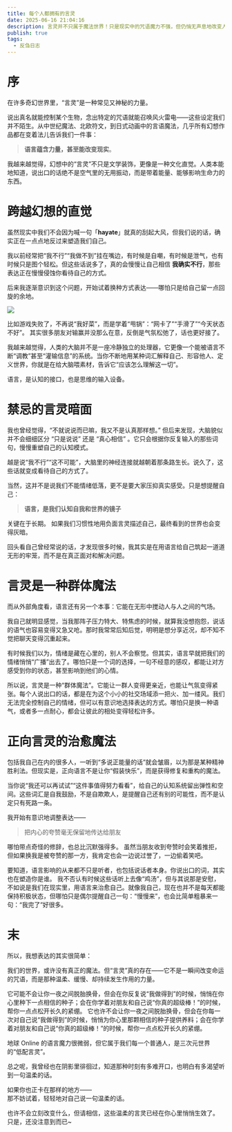 ```yaml
---
title: 每个人都拥有的言灵
date: 2025-06-16 21:04:16
description: 言灵并不只属于魔法世界！只是现实中的咒语魔力不强，但仍悄无声息地改变人类噢。
publish: true
tags:
  - 反刍日志
---
```


# 序

在许多奇幻世界里，“言灵”是一种常见又神秘的力量。

说出真名就能控制某个生物，念出特定的咒语就能召唤风火雷电——这些设定我们并不陌生。从中世纪魔法、北欧符文，到日式动画中的言语魔法，几乎所有幻想作品都在变着法儿告诉我们一件事：

> **语言蕴含力量，甚至能改变现实**。

我越来越觉得，幻想中的“言灵”不只是文学装饰，更像是一种文化直觉。人类本能地知道，说出口的话绝不是空气里的无用振动，而是带着能量、能够影响生命力的东西。

# 跨越幻想的直觉

虽然现实中我们不会因为喊一句「**hayate**」就真的刮起大风，但我们说的话，确实正在一点点地反过来塑造我们自己。

我以前经常把“我不行”“我做不到”挂在嘴边，有时候是自嘲，有时候是泄气，也有时候只是图个轻松。但这些话说多了，真的会慢慢让自己相信 **我确实不行**，那些表达正在慢慢侵蚀你看待自己的方式。

后来我逐渐意识到这个问题，开始试着换种方式表达——哪怕只是给自己留一点回旋的余地。

![](../public/images/文章资源/每个人都拥有的言灵/file-20250616213657193.jpg)

比如游戏失败了，不再说“我好菜”，而是学着“甩锅”：“网卡了”“手滑了”“今天状态不好”。
其实很多朋友对输赢并没那么在意，反倒是气氛松弛了，话也更好接了。

我越来越觉得，人类的大脑并不是一座冷静独立的处理器，它更像一个能被语言不断“调教”甚至“灌输信息”的系统。当你不断地用某种词汇解释自己、形容他人、定义世界，你就是在给大脑喂素材，告诉它“应该怎么理解这一切”。

语言，是认知的接口，也是思维的输入设备。

# 禁忌的言灵暗面

我也曾经觉得，“不就说说而已嘛，我又不是认真那样想。”
但后来发现，大脑貌似并不会细细区分 “只是说说” 还是 “真心相信” 。它只会根据你反复输入的那些词句，慢慢重塑自己的认知模式。

越是说“我不行”“这不可能”，大脑里的神经连接就越朝着那条路生长。说久了，这些话就变成看待自己的方式了。

当然，这并不是说我们不能情绪低落，更不是要大家压抑真实感受。只是想提醒自己：

> **语言，是我们认知自我和世界的镜子**

关键在于长期。
如果我们习惯性地用负面言灵描述自己，最终看到的世界也会变得灰暗。

回头看自己曾经常说的话，才发现很多时候，我其实是在用语言给自己筑起一道道无形的牢笼，而不是在真正面对和解决问题。

# 言灵是一种群体魔法

而从外部角度看，语言还有另一个本事：它能在无形中搅动人与人之间的气场。

我自己就明显感觉，当我那阵子压力特大、特焦虑的时候，就算我没想抱怨，说话的语气也容易变得又急又呛。那时我常常后知后觉，明明是想分享近况，却不知不觉把聊天变得沉重起来。

有时候我们以为，情绪是藏在心里的，别人不会察觉。但其实，语言早就把我们的情绪悄悄“广播”出去了。哪怕只是一个词的选择，一句不经意的感叹，都能让对方感受到你的状态，甚至影响到他们的心情。

所以说，言灵是一种“群体魔法”。它能让一群人变得更亲近，也能让气氛变得紧张。每个人说出口的话，都是在为这个小小的社交场域添一把火、加一缕风。我们无法完全控制自己的情绪，但可以有意识地选择表达的方式。哪怕只是换一种语气，或者多一点耐心，都会让彼此的相处变得轻松许多。

# 正向言灵的治愈魔法

包括我自己在内的很多人，一听到“多说正能量的话”就会皱眉，以为那是某种精神胜利法。但现实是，正向语言不是让你“假装快乐”，而是获得修复和重构的魔法。

当你说“我还可以再试试”“这件事值得努力看看”，给自己的认知系统留出弹性和空间。这些词汇是自我鼓励，不是自欺欺人，是提醒自己还有别的可能性，而不是认定只有死路一条。

我开始有意识地调整表达——

> 把内心的夸赞毫无保留地传达给朋友

哪怕带点奇怪的修辞，也总比沉默强得多。
虽然当朋友收到夸赞时会笑着推拒，但如果换我是被夸赞的那一方，我肯定也会一边说过誉了，一边偷着笑吧。

要知道，语言影响的从来都不只是听者，也包括说话者本身。你说出口的词，其实也在塑造你是谁。
我不否认有时候这些话听上去像“鸡汤”，但与其说那是安慰，不如说是我们在现实里，用语言来治愈自己。就像我自己，现在也并不是每天都能保持积极状态，但哪怕只是偶尔提醒自己一句：“慢慢来”，也会比简单粗暴来一句：“我完了”好很多。

# 末

所以，我想表达的其实很简单：

我们的世界，或许没有真正的魔法。但“言灵”真的存在——它不是一瞬间改变命运的咒语，而是那种温柔、缓慢、却持续发生作用的力量。

它可能不会让你一夜之间脱胎换骨，但会在你反复说“我做得到”的时候，悄悄在你心里种下一点相信的种子；会在你学着对朋友和自己说“你真的超级棒！”的时候，帮你一点点松开长久的紧绷。
它也许不会让你一夜之间脱胎换骨，但会在你每一次对自己说“我做得到”的时候，悄悄为你心里那颗相信的种子提供养料；会在你学着对朋友和自己说“你真的超级棒！”的时候，帮你一点点松开长久的紧绷。

地球 Online 的语言魔力很微弱，但它属于我们每一个普通人，是三次元世界的“低配言灵”。

总之呢，我曾经也在阴影里徘徊过，知道那种时刻有多难开口，也明白有多渴望听到一句温柔的话。

如果你也正卡在那样的地方——  
那不妨试着，轻轻地对自己说一句温柔的话。

也许不会立刻改变什么，但请相信，这些温柔的言灵已经在你心里悄悄生效了。
只是，还没注意到而已~
